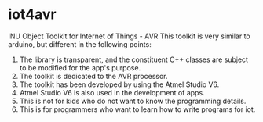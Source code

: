 # iot4avr
INU Object Toolkit for Internet of Things - AVR 
This toolkit is very similar to arduino, but different in the following points:
1. The library is transparent, and the constituent C++ classes are subject to be modified for the app's purpose.
2. The toolkit is dedicated to the AVR processor.
3. The toolkit has been developed by using the Atmel Studio V6.
4. Atmel Studio V6 is also used in the development of apps.
5. This is not for kids who do not want to know the programming details.
6. This is for programmers who want to learn how to write programs for iot.
